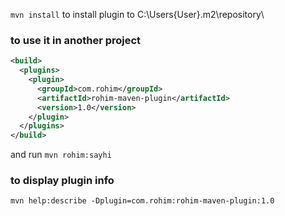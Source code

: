 `mvn install` to install plugin to C:\Users\{User}\.m2\repository\

### to use it in another project

```xml
<build>
  <plugins>
    <plugin>
      <groupId>com.rohim</groupId>
      <artifactId>rohim-maven-plugin</artifactId>
      <version>1.0</version>
    </plugin>
  </plugins>
</build>
```

and run `mvn rohim:sayhi`


### to display plugin info

`mvn help:describe -Dplugin=com.rohim:rohim-maven-plugin:1.0`